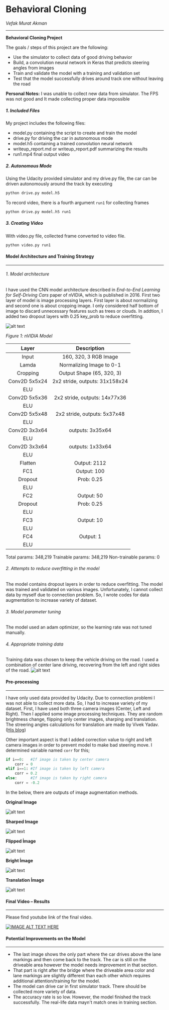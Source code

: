 # **Behavioral Cloning** 

_Vefak Murat Akman_

---

**Behavioral Cloning Project**

The goals / steps of this project are the following:
* Use the simulator to collect data of good driving behavior
* Build, a convolution neural network in Keras that predicts steering angles from images
* Train and validate the model with a training and validation set
* Test that the model successfully drives around track one without leaving the road

**Personal Notes:** I was unable to collect new data from simulator. The FPS was not good and It made collecting proper data impossible



[//]: # (Image References)

[image1]: ./img/model.png "Model Visualization"
[image2]: ./img/3cameras.png "Camera"
[image3]: ./img/original.png "Original"
[image4]: ./img/sharp.png "Sharp"
[image5]: ./img/flip.png "Flip"
[image6]: ./img/bright.png "Bright"
[image7]: ./img/tra.png "Shift"



##### 1. Included Files 

My project includes the following files:
* model.py containing the script to create and train the model
* drive.py for driving the car in autonomous mode
* model.h5 containing a trained convolution neural network 
* writeup_report.md or writeup_report.pdf summarizing the results
* run1.mp4 final output video

##### 2. Autonomous Mode
Using the Udacity provided simulator and my drive.py file, the car can be driven autonomously around the track by executing 
```sh
python drive.py model.h5
```
To record video, there is a fourth argument `run1` for collecting frames

```sh
python drive.py model.h5 run1
```

##### 3. Creating Video
With video.py file, collected frame converted to video file.

```sh
python video.py run1
```





#### Model Architecture and Training Strategy
---

###### 1. Model architecture 

I have used the CNN model architecture described in _End-to-End Learning for Self-Driving
Cars_ paper of nVIDIA, which is published in 2016. First two layer of model is image processing layers. First layer is about normalizing and second one is about cropping image. I only considered half bottom of image to discard unnecessary features such as trees or clouds. In addtion, I added two dropout layers with 0.25 key_prob to reduce overfitting.

![alt text][image1]

_Figure 1: nVIDIA Model_



| Layer         		|     Description	        					| 
|:---------------------:|:---------------------------------------------:| 
| Input         		| 160, 320, 3 RGB Image			            	| 
| Lamda 				| Normalizing Image to 0-1                      |
| Cropping 				| Output Shape (65, 320, 3)                     |
| Conv2D 5x5x24    	 	| 2x2 stride,  outputs: 31x158x24 				|
| ELU					|												|
| Conv2D 5x5x36      	| 2x2 stride,  outputs: 14x77x36     			|
| ELU					|												|
| Conv2D 5x5x48    	 	| 2x2 stride,  outputs: 5x37x48				 	|
| ELU					|												|
| Conv2D 3x3x64    	 	| outputs: 3x35x64          				 	|
| ELU					|												|
| Conv2D 3x3x64    	 	| outputs: 1x33x64          				 	|
| ELU					|												|
| Flatten 				| Output: 2112									|
| FC1					| Output: 100									|
| Dropout				| Prob: 0.25									|
| ELU					|												|
| FC2					| Output: 50 									|
| Dropout				| Prob: 0.25									|
| ELU					|												|
| FC3					| Output: 10					   				|
| ELU					|												|
| FC4					| Output: 1  									|
| ELU					|												|




Total params: 348,219
Trainable params: 348,219
Non-trainable params: 0


###### 2. Attempts to reduce overfitting in the model

The model contains dropout layers in order to reduce overfitting. The model was trained and validated on various images. Unfortunately, I cannot collect data by myself due to connection problem. So, I wrote codes for data augmentation to increase variety of dataset.

###### 3. Model parameter tuning

The model used an adam optimizer, so the learning rate was not tuned manually.

###### 4. Appropriate training data

Training data was chosen to keep the vehicle driving on the road. I used a combination of center lane driving, recovering from the left and right sides of the road.
![alt text][image2]

#### Pre-processing 
---
I have only used data provided by Udacity. Due to connection problemi I was not able to collect more data. So, I had to increase variety of my dataset. First, I have used both three camera images (Center, Left and Right). Then I applied some image processing techniques. They are random brightness change, flipping only center images, sharping and translation. The streering angles calculations for translation are made by Vivek Yadav.([His blog](https://chatbotslife.com/using-augmentation-to-mimic-human-driving-496b569760a9))

Other important aspect is that I added correction value to right and left camera images in order to prevent model to make bad steering move. I determined variable named `corr` for this; 
```python
if i==0:   #If image is taken by center camera
	corr = 0
elif i==1: #If image is taken by left camera
	corr = 0.2
else:      #If image is taken by right camera
	corr = -0.2
```
In the below, there are outputs of image augmentation methods.


__**Original Image**__   

 ![alt text][image3]  
 
**__Sharped Image__**

 ![alt text][image4]

**__Flipped İmage__**

 ![alt text][image5]
 
**__Bright İmage__**

 ![alt text][image6]
 
**__Translation İmage__**


 ![alt text][image7]

#### Final Video – Results 
---
Please find youtube link of the final video.


[![IMAGE ALT TEXT HERE](https://img.youtube.com/vi/JcHamsovRs0/0.jpg)](https://youtu.be/JcHamsovRs0)



#### Potential Improvements on the Model
---
- The last image shows the only part where the car drives above the lane markings and then
come back to the track. The car is still on the driveable area however the model needs
improvement in that section.
- That part is right after the bridge where the driveable area color and lane markings are slightly
different than each other which requires additional attention/training for the model. 
- The model can drive car in first simulator track. There should be collected more variety of data.
- The accuracy rate is so low. However, the model finished the track successfully. The real-life data mayn't match ones in training section.
